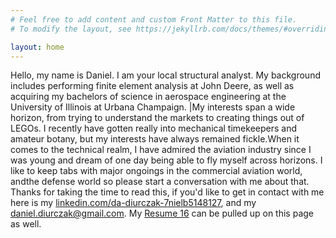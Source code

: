 ```yaml
---
# Feel free to add content and custom Front Matter to this file.
# To modify the layout, see https://jekyllrb.com/docs/themes/#overriding-theme-defaults

layout: home
---
```


Hello, my name is Daniel. I am your local structural analyst. My background includes performing finite element analysis at John Deere, as well as acquiring my bachelors of science in aerospace engineering at the University of Illinois at Urbana Champaign. |My interests span a wide horizon, from trying to understand the markets to creating things out of LEGOs. I recently have gotten really into mechanical timekeepers and amateur botany, but my interests have always remained fickle.When it comes to the technical realm, I have admired the aviation industry since I was young and dream of one day being able to fly myself across horizons. I like to keep tabs with major ongoings in the commercial aviation world, andthe defense world so please start a conversation with me about that. Thanks for taking the time to read this, if you'd like to get in contact with me here is my [linkedin.com/da-diurczak-7nielb5148127](Linkedin), and my [daniel.diurczak@gmail.com](email). My [Resume 16](resume) can be pulled up on this page as well. 
